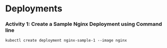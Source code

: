 # Deployments

### Activity 1: Create a Sample Nginx Deployment using Command line

`kubectl create deployment nginx-sample-1 --image nginx`
